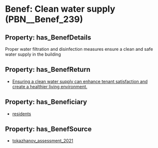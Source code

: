 # Benef: __Clean water supply__ (PBN__Benef_239)

## Property: has_BenefDetails

Proper water filtration and disinfection measures ensure a clean and safe water supply in the building

## Property: has_BenefReturn

* [Ensuring a clean water supply can enhance tenant satisfaction and create a healthier living environment.](../BenefReturn/PBN__BenefReturn_251)

## Property: has_Beneficiary

* [residents](../Stakeholder/PBN__Stakeholder_59)

## Property: has_BenefSource

* [tokazhanov_assessment_2021](../Article/PBN__Article_51)

